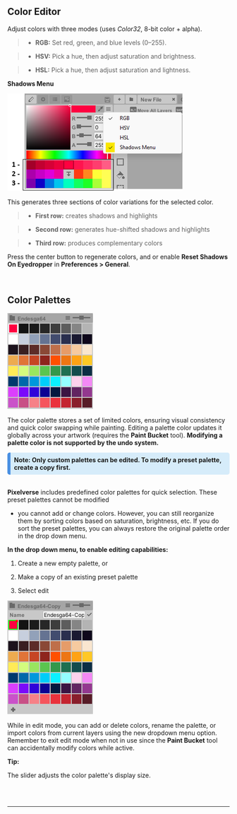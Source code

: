 #

## Color Editor

Adjust colors with three modes (uses *Color32*, 8-bit color + alpha).

> - **RGB:** Set red, green, and blue levels (0–255).

> - **HSV:** Pick a hue, then adjust saturation and brightness.

> - **HSL:** Pick a hue, then adjust saturation and lightness.

**Shadows Menu**

![Pixel art tutorial](./images/ShadowsMenu.png)

This generates three sections of color variations for the selected color.

> - **First row:** creates shadows and highlights

> - **Second row:** generates hue-shifted shadows and highlights

> - **Third row:** produces complementary colors

Press the center button to regenerate colors, and or enable **Reset Shadows On Eyedropper** in **Preferences > General**.

<br>

## Color Palettes

![Pixel art tutorial](./images/ColorPalette.png)

The color palette stores a set of limited colors, ensuring visual consistency
and quick color swapping while painting. Editing a palette color updates it globally across your 
artwork (requires the **Paint Bucket** tool). **Modifying a palette color is not supported by the 
undo system.**

<div style="background-color: #d6ecfa; padding: 8px; border-radius: 5px; border-left: 7px solid #4a90e2;">
<b> Note: Only custom palettes can be edited. To modify a preset palette, create a copy first.</b>
</div>
<br>

**Pixelverse** includes predefined color palettes for quick selection. These preset palettes cannot be modified 
- you cannot add or change colors. However, you can still reorganize them by sorting colors based on 
saturation, brightness, etc. If you do sort the preset palettes, you can always restore the original 
palette order in the drop down menu.

**In the drop down menu, to enable editing capabilities:**

1. Create a new empty palette, or

2. Make a copy of an existing preset palette

3. Select edit 

![Pixel art tutorial](./images/ColorPaletteCopy.png)

While in edit mode, you can add or delete colors, rename the palette, or import colors from current 
layers using the new dropdown menu option. Remember to exit edit mode when not in use since the **Paint Bucket** 
tool can accidentally modify colors while active. 

**Tip:**

The slider adjusts the color palette's display size.

<br><br>

---